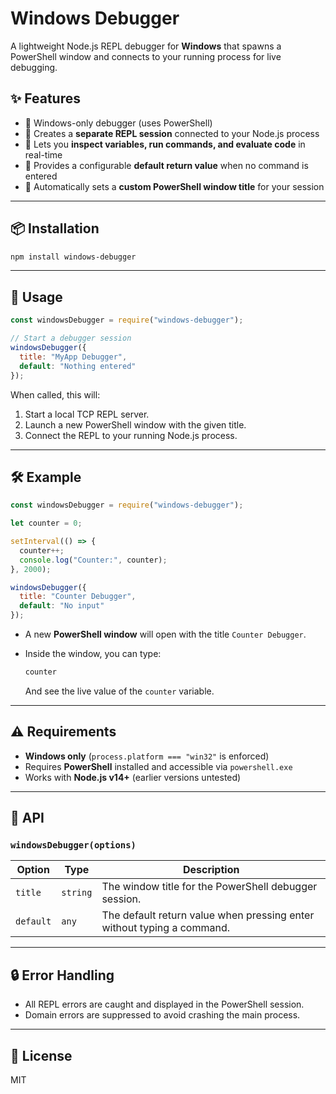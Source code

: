 # Windows Debugger

A lightweight Node.js REPL debugger for **Windows** that spawns a PowerShell window and connects to your running process for live debugging.

## ✨ Features

- 🔹 Windows-only debugger (uses PowerShell)
- 🔹 Creates a **separate REPL session** connected to your Node.js process
- 🔹 Lets you **inspect variables, run commands, and evaluate code** in real-time
- 🔹 Provides a configurable **default return value** when no command is entered
- 🔹 Automatically sets a **custom PowerShell window title** for your session

---

## 📦 Installation

```bash
npm install windows-debugger
```

---

## 🚀 Usage

```js
const windowsDebugger = require("windows-debugger");

// Start a debugger session
windowsDebugger({
  title: "MyApp Debugger",
  default: "Nothing entered"
});
```

When called, this will:

1. Start a local TCP REPL server.
2. Launch a new PowerShell window with the given title.
3. Connect the REPL to your running Node.js process.

---

## 🛠 Example

```js
const windowsDebugger = require("windows-debugger");

let counter = 0;

setInterval(() => {
  counter++;
  console.log("Counter:", counter);
}, 2000);

windowsDebugger({
  title: "Counter Debugger",
  default: "No input"
});
```

* A new **PowerShell window** will open with the title `Counter Debugger`.
* Inside the window, you can type:

  ```js
  counter
  ```

  And see the live value of the `counter` variable.

---

## ⚠️ Requirements

* **Windows only** (`process.platform === "win32"` is enforced)
* Requires **PowerShell** installed and accessible via `powershell.exe`
* Works with **Node.js v14+** (earlier versions untested)

---

## 📖 API

### `windowsDebugger(options)`

| Option    | Type     | Description                                                            |
| --------- | -------- | ---------------------------------------------------------------------- |
| `title`   | `string` | The window title for the PowerShell debugger session.                  |
| `default` | `any`    | The default return value when pressing enter without typing a command. |

---

## 🔒 Error Handling

* All REPL errors are caught and displayed in the PowerShell session.
* Domain errors are suppressed to avoid crashing the main process.

---

## 📝 License

MIT